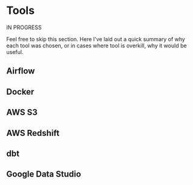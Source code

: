 # Tools

IN PROGRESS

Feel free to skip this section. Here I've laid out a quick summary of why each tool was chosen, or in cases where tool is overkill, why it would be useful.

## Airflow

## Docker

## AWS S3

## AWS Redshift

## dbt

## Google Data Studio
